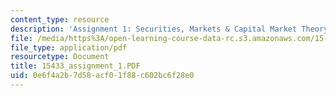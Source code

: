 ```yaml
---
content_type: resource
description: 'Assignment 1: Securities, Markets & Capital Market Theory'
file: /media/https%3A/open-learning-course-data-rc.s3.amazonaws.com/15-433-investments-spring-2003/0e6f4a2b7d58acf01f88c602bc6f28e0_15433_assignment_1.PDF
file_type: application/pdf
resourcetype: Document
title: 15433_assignment_1.PDF
uid: 0e6f4a2b-7d58-acf0-1f88-c602bc6f28e0
---
```

